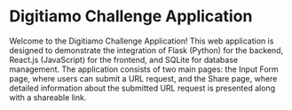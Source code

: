 # Digitiamo Challenge Application
Welcome to the Digitiamo Challenge Application! This web application is designed to demonstrate the integration of Flask (Python) for the backend, React.js (JavaScript) for the frontend, and SQLite for database management. The application consists of two main pages: the Input Form page, where users can submit a URL request, and the Share page, where detailed information about the submitted URL request is presented along with a shareable link.
